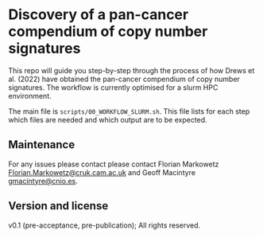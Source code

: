 # Discovery of a pan-cancer compendium of copy number signatures

This repo will guide you step-by-step through the process of how Drews et al. (2022) have obtained the pan-cancer compendium of copy number signatures. The workflow is currently optimised for a slurm HPC environment. 

The main file is `scripts/00_WORKFLOW_SLURM.sh`. This file lists for each step which files are needed and which output are to be expected.

## Maintenance

For any issues please contact please contact Florian Markowetz Florian.Markowetz@cruk.cam.ac.uk and Geoff Macintyre gmacintyre@cnio.es.

## Version and license

v0.1 (pre-acceptance, pre-publication); All rights reserved.

